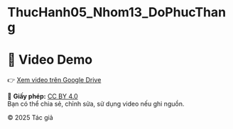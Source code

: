 # ThucHanh05_Nhom13_DoPhucThang
# 🎥 Video Demo

👉 [Xem video trên Google Drive]((https://drive.google.com/file/d/1g3QRDufJ1lx_dDnAoP9oqvYeP0FbyQT9/view?usp=drive_link))

📄 **Giấy phép:** [CC BY 4.0](https://creativecommons.org/licenses/by/4.0/)  
Bạn có thể chia sẻ, chỉnh sửa, sử dụng video nếu ghi nguồn.

© 2025 Tác giả
